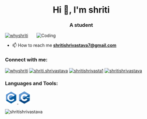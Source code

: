 <h1 align="center">Hi 👋, I'm shriti</h1>
<h3 align="center">A student</h3>
<img align="right" alt="Coding" width="400" src="https://miro.medium.com/max/1400/1*qdAW1TjCN57h1lbuuzvchg.gif">



<p align="left"> <a href="https://twitter.com/whyshriti" target="blank"><img src="https://img.shields.io/twitter/follow/whyshriti?logo=twitter&style=for-the-badge" alt="whyshriti" /></a> </p>

- 📫 How to reach me **shritishrivastava7@gmail.com**




<h3 align="left">Connect with me:</h3>
<p align="left">
<a href="https://twitter.com/whyshriti" target="blank"><img align="center" src="https://raw.githubusercontent.com/rahuldkjain/github-profile-readme-generator/master/src/images/icons/Social/twitter.svg" alt="whyshriti" height="30" width="40" /></a>
<a href="https://instagram.com/shriti.shrivastava" target="blank"><img align="center" src="https://raw.githubusercontent.com/rahuldkjain/github-profile-readme-generator/master/src/images/icons/Social/instagram.svg" alt="shriti.shrivastava" height="30" width="40" /></a>
<a href="https://www.hackerrank.com/shritishrivasta1" target="blank"><img align="center" src="https://raw.githubusercontent.com/rahuldkjain/github-profile-readme-generator/master/src/images/icons/Social/hackerrank.svg" alt="shritishrivasta1" height="30" width="40" /></a>
<a href="https://www.leetcode.com/shritishrivastava" target="blank"><img align="center" src="https://raw.githubusercontent.com/rahuldkjain/github-profile-readme-generator/master/src/images/icons/Social/leet-code.svg" alt="shritishrivastava" height="30" width="40" /></a>
</p>

<h3 align="left">Languages and Tools:</h3>


<p align="left"> <a href="https://www.cprogramming.com/" target="_blank" rel="noreferrer"> <img src="https://raw.githubusercontent.com/devicons/devicon/master/icons/c/c-original.svg" alt="c" width="40" height="40"/> </a> <a href="https://www.w3schools.com/cpp/" target="_blank" rel="noreferrer"> <img src="https://raw.githubusercontent.com/devicons/devicon/master/icons/cplusplus/cplusplus-original.svg" alt="cplusplus" width="40" height="40"/> </a> </p>

<p><img align="center" src="https://github-readme-streak-stats.herokuapp.com/?user=shritishrivastava&" alt="shritishrivastava" /></p>
